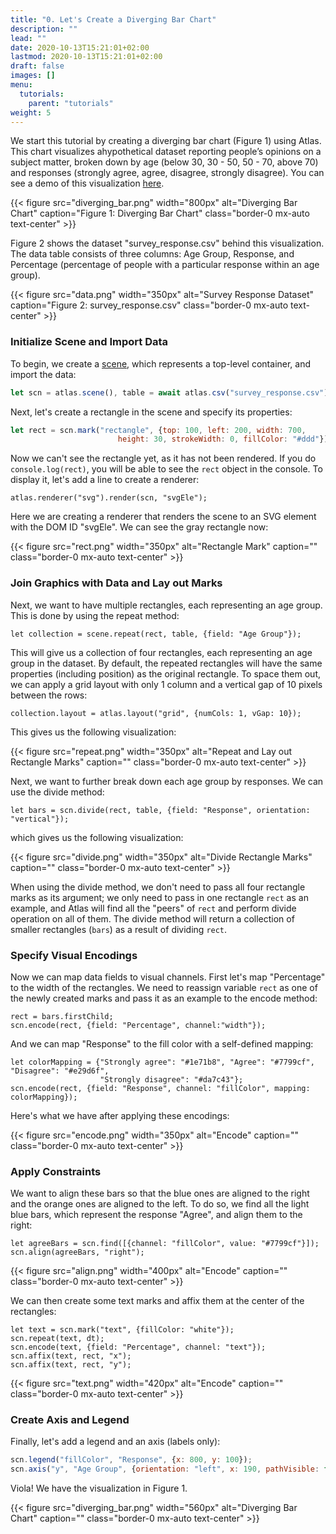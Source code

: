 ```yaml
---
title: "0. Let's Create a Diverging Bar Chart"
description: ""
lead: ""
date: 2020-10-13T15:21:01+02:00
lastmod: 2020-10-13T15:21:01+02:00
draft: false
images: []
menu:
  tutorials:
    parent: "tutorials"
weight: 5
---
```


We start this tutorial by creating a diverging bar chart (Figure 1) using Atlas. This chart visualizes ahypothetical dataset reporting people’s opinions on a subject matter, broken down by age (below 30, 30 - 50, 50 - 70, above 70) and responses (strongly agree, agree, disagree, strongly disagree). You can see a demo of this visualization [here](/gallery.html#DivergingBarChart).

{{< figure src="diverging_bar.png" width="800px" alt="Diverging Bar Chart" caption="Figure 1: Diverging Bar Chart" class="border-0 mx-auto text-center" >}}

Figure 2 shows the dataset "survey_response.csv" behind this visualization. The data table consists of three columns: Age Group, Response, and Percentage (percentage of people with a particular response within an age group).

{{< figure src="data.png" width="350px" alt="Survey Response Dataset" caption="Figure 2: survey_response.csv" class="border-0 mx-auto text-center" >}}

### Initialize Scene and Import Data
To begin, we create a [scene](../../group/scene/), which represents a top-level container, and import the data: 

```js
let scn = atlas.scene(), table = await atlas.csv("survey_response.csv");
```

Next, let's create a rectangle in the scene and specify its properties: 

```js
let rect = scn.mark("rectangle", {top: 100, left: 200, width: 700, 
                        height: 30, strokeWidth: 0, fillColor: "#ddd"});
```

Now we can't see the rectangle yet, as it has not been rendered. If you do `console.log(rect)`, you will be able to see the `rect` object in the console. To display it, let's add a line to create a renderer: 

    atlas.renderer("svg").render(scn, "svgEle");

Here we are creating a renderer that renders the scene to an SVG element with the DOM ID "svgEle". We can see the gray rectangle now: 

{{< figure src="rect.png" width="350px" alt="Rectangle Mark" caption="" class="border-0 mx-auto text-center" >}}

### Join Graphics with Data and Lay out Marks
Next, we want to have multiple rectangles, each representing an age group. This is done by using the repeat method:
    
    let collection = scene.repeat(rect, table, {field: "Age Group"});

This will give us a collection of four rectangles, each representing an age group in the dataset. By default, the repeated rectangles will have the same properties (including position) as the original rectangle. To space them out, we can apply a grid layout with only 1 column and a vertical gap of 10 pixels between the rows:

    collection.layout = atlas.layout("grid", {numCols: 1, vGap: 10});

This gives us the following visualization: 

{{< figure src="repeat.png" width="350px" alt="Repeat and Lay out Rectangle Marks" caption="" class="border-0 mx-auto text-center" >}}

Next, we want to further break down each age group by responses. We can use the divide method:

    let bars = scn.divide(rect, table, {field: "Response", orientation: "vertical"});

which gives us the following visualization:

{{< figure src="divide.png" width="350px" alt="Divide Rectangle Marks" caption="" class="border-0 mx-auto text-center" >}}

When using the divide method, we don't need to pass all four rectangle marks as its argument; we only need to pass in one rectangle `rect` as an example, and Atlas will find all the "peers" of `rect` and perform divide operation on all of them. The divide method will return a collection of smaller rectangles (`bars`) as a result of dividing `rect`.


### Specify Visual Encodings

Now we can map data fields to visual channels. First let's map "Percentage" to the width of the rectangles. We need to reassign variable `rect` as one of the newly created marks and pass it as an example to the encode method:

    rect = bars.firstChild;
    scn.encode(rect, {field: "Percentage", channel:"width"});

And we can map "Response" to the fill color with a self-defined mapping:

    let colorMapping = {"Strongly agree": "#1e71b8", "Agree": "#7799cf", "Disagree": "#e29d6f",
                        "Strongly disagree": "#da7c43"};
    scn.encode(rect, {field: "Response", channel: "fillColor", mapping: colorMapping});


Here's what we have after applying these encodings:

{{< figure src="encode.png" width="350px" alt="Encode" caption="" class="border-0 mx-auto text-center" >}}

### Apply Constraints

We want to align these bars so that the blue ones are aligned to the right and the orange ones are aligned to the left. To do so, we find all the light blue bars, which represent the response "Agree", and align them to the right:

    let agreeBars = scn.find([{channel: "fillColor", value: "#7799cf"}]);
    scn.align(agreeBars, "right");

{{< figure src="align.png" width="400px" alt="Encode" caption="" class="border-0 mx-auto text-center" >}}

We can then create some text marks and affix them at the center of the rectangles:

    let text = scn.mark("text", {fillColor: "white"});
    scn.repeat(text, dt);
    scn.encode(text, {field: "Percentage", channel: "text"});
    scn.affix(text, rect, "x");
    scn.affix(text, rect, "y");  

{{< figure src="text.png" width="420px" alt="Encode" caption="" class="border-0 mx-auto text-center" >}}

### Create Axis and Legend

Finally, let's add a legend and an axis (labels only):

```js
scn.legend("fillColor", "Response", {x: 800, y: 100});
scn.axis("y", "Age Group", {orientation: "left", x: 190, pathVisible: false, tickVisible: false});
```

Viola! We have the visualization in Figure 1.

{{< figure src="diverging_bar.png" width="560px" alt="Diverging Bar Chart" caption="" class="border-0 mx-auto text-center" >}}